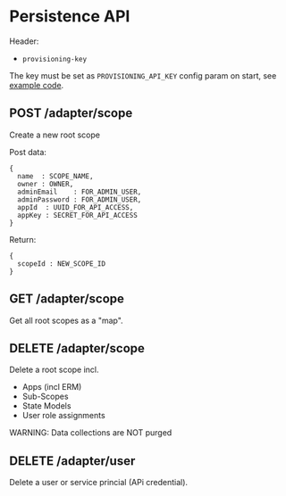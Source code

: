 # Persistence API

Header:
- `provisioning-key`

The key must be set as `PROVISIONING_API_KEY` config param on start, 
see [example code](../app/example-all-configs.js).


## POST /adapter/scope
Create a new root scope

Post data: 

    {
      name  : SCOPE_NAME,
      owner : OWNER,
      adminEmail    : FOR_ADMIN_USER,
      adminPassword : FOR_ADMIN_USER,
      appId  : UUID_FOR_API_ACCESS,
      appKey : SECRET_FOR_API_ACCESS
    }

Return: 

    {
      scopeId : NEW_SCOPE_ID
    }

## GET /adapter/scope

Get all root scopes as a "map".

## DELETE /adapter/scope

Delete a root scope incl.
- Apps (incl ERM)
- Sub-Scopes
- State Models
- User role assignments

WARNING: Data collections are NOT purged

## DELETE /adapter/user

Delete a user or service princial (APi credential).
